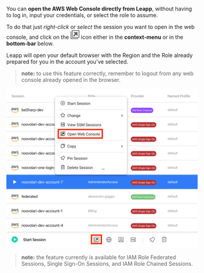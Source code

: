 You can **open the AWS Web Console directly from Leapp**, without having to log in, input your credentials, or select the role to assume.

To do that just *right-click* or *select* the session you want to open in the web console, and click on the ![](../images/built-in-features/opening.png) icon either in the **context-menu** or 
in the **bottom-bar** below.

Leapp will open your default browser with the Region and the Role already prepared for you in the account you've selected.

> **note:** to use this feature correctly, remember to logout from any web console already opened in the browser.

![](../images/built-in-features/opening-screen.png)

> **note:** the feature currently is available for IAM Role Federated Sessions, Single Sign-On Sessions, and IAM Role Chained Sessions.
